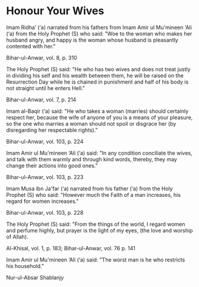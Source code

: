 Honour Your Wives
=================

Imam Ridha’ (‘a) narrated from his fathers from Imam Amir ul Mu'mineen
‘Ali (‘a) from the Holy Prophet (S) who said: "Woe to the woman who
makes her husband angry, and happy is the woman whose husband is
pleasantly contented with her."

Bihar-ul-Anwar, vol. 8, p. 310

The Holy Prophet (S) said: "He who has two wives and does not treat
justly in dividing his self and his wealth between them, he will be
raised on the Resurrection Day while he is chained in punishment and
half of his body is not straight until he enters Hell."

Bihar-ul-Anwar, vol. 7, p. 214

Imam al-Baqir (‘a) said: "He who takes a woman (marries) should
certainly respect her, because the wife of anyone of you is a means of
your pleasure, so the one who marries a woman should not spoil or
disgrace her (by disregarding her respectable rights)."

Bihar-ul-Anwar, vol. 103, p. 224

Imam Amir ul Mu'mineen ‘Ali (‘a) said: "In any condition conciliate the
wives, and talk with them warmly and through kind words, thereby, they
may change their actions into good ones."

Bihar-ul-Anwar, vol. 103, p. 223

Imam Musa ibn Ja'far (‘a) narrated from his father (‘a) from the Holy
Prophet (S) who said: "However much the Faith of a man increases, his
regard for women increases."

Bihar-ul-Anwar, vol. 103, p. 228

The Holy Prophet (S) said: "From the things of the world, I regard women
and perfume highly, but prayer is the light of my eyes, (the love and
worship of Allah).

Al-Khisal, vol. 1, p. 183; Bihar-ul-Anwar, vol. 76 p. 141

Imam Amir ul Mu'mineen ‘Ali (‘a) said: "The worst man is he who
restricts his household."

Nur-ul-Absar Shablanjy


